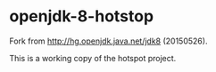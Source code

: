 # openjdk-8-hotstop

Fork from http://hg.openjdk.java.net/jdk8 (20150526).

This is a working copy of the hotspot project.

